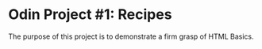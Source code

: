 # Odin Project #1: Recipes

The purpose of this project is to demonstrate a firm grasp of HTML Basics. 